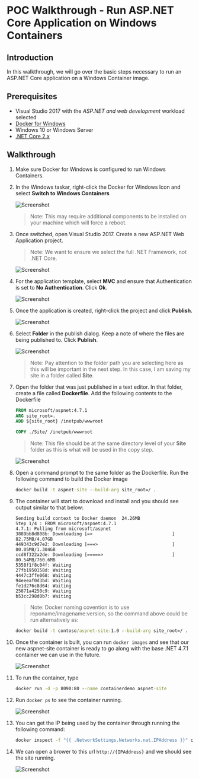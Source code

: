 # POC Walkthrough - Run ASP.NET Core Application on Windows Containers

## Introduction
In this walkthrough, we will go over the basic steps necessary to run an ASP.NET Core application on a Windows Container image.

## Prerequisites
* Visual Studio 2017 with the *ASP.NET and web development* workload selected
* [Docker for Windows](https://www.docker.com/docker-windows)
* Windows 10 or Windows Server
* [.NET Core 2.x](https://www.microsoft.com/net/download/visual-studio-sdks)

## Walkthrough
1. Make sure Docker for Windows is configured to run Windows Containers.
2. In the Windows taskar, right-click the Docker for Windows Icon and select **Switch to Windows Containers**

    ![Screenshot](images/aspnet-windows/aspnet-containers-01.png)

    > Note: This may require additional components to be installed on your machine which will force a reboot.
3. Once switched, open Visual Studio 2017. Create a new ASP.NET Web Application project.
    > Note: We want to ensure we select the full .NET Framework, not .NET Core.
    
    ![Screenshot](images/aspnet-windows/aspnet-containers-02.png)

4. For the application template, select **MVC** and ensure that Authentication is set to **No Authentication**. Click **Ok**.
     
    ![Screenshot](images/aspnet-windows/aspnet-containers-03.png)

5. Once the application is created, right-click the project and click **Publish**.
     
    ![Screenshot](images/aspnet-windows/aspnet-containers-04.png)

6. Select **Folder** in the publish dialog. Keep a note of where the files are being published to. Click **Publish**.
     
    ![Screenshot](images/aspnet-windows/aspnet-containers-05.png)

    > Note: Pay attention to the folder path you are selecting here as this will be important in the next step. In this case, I am saving my site in a folder called **Site**.
7. Open the folder that was just published in a text editor. In that folder, create a file called **Dockerfile**. Add the following contents to the Dockerfile
    ```Dockerfile
    FROM microsoft/aspnet:4.7.1
    ARG site_root=.
    ADD ${site_root} /inetpub/wwwroot

    COPY ./Site/ /inetpub/wwwroot
    ```
    > Note: This file should be at the same directory level of your **Site** folder as this is what will be used in the copy step.
     
    ![Screenshot](images/aspnet-windows/aspnet-containers-06.png)

8. Open a command prompt to the same folder as the Dockerfile. Run the following command to build the Docker image
    ```cmd
    docker build -t aspnet-site --build-arg site_root=/ .
    ```

9. The container will start to download and install and you should see output similar to that below:
    ```
    Sending build context to Docker daemon  24.26MB
    Step 1/4 : FROM microsoft/aspnet:4.7.1
    4.7.1: Pulling from microsoft/aspnet
    3889bb8d808b: Downloading [=>                              ]  82.75MB/4.07GB
    449343c9d7e2: Downloading [===>                            ]  80.05MB/1.304GB
    ccd8f322a2de: Downloading [=====>                          ]  80.54MB/760.6MB
    5358f1f8c04f: Waiting
    27fb1950158d: Waiting
    4447c3ffe068: Waiting
    94eeeaf0d3bd: Waiting
    fe1d276c8d64: Waiting
    25871a4250c9: Waiting
    b53cc298d0b7: Waiting
    ```
    > Note: Docker naming covention is to use reponame/imagename:version, so the command above could be run alternatively as:
    ```cmd
    docker build -t contoso/aspnet-site:1.0 --build-arg site_root=/ .
    ```
10. Once the container is built, you can run `docker images`
    and see that our new aspnet-site container is ready to go along with the base .NET 4.7.1 container we can use in the future.
   
    ![Screenshot](images/aspnet-windows/aspnet-containers-07.png)

11. To run the container, type
    ```cmd
    docker run -d -p 8090:80 --name containerdemo aspnet-site
    ```

12. Run `docker ps`
    to see the container running.
       
    ![Screenshot](images/aspnet-windows/aspnet-containers-08.png)

13. You can get the IP being used by the container through running the following command:
    ```cmd
    docker inspect -f "{{ .NetworkSettings.Networks.nat.IPAddress }}" containerdemo
    ```

14. We can open a brower to this url `http://{IPAddress}` and we should see the site running.
       
    ![Screenshot](images/aspnet-windows/aspnet-containers-09.png)
